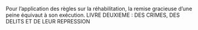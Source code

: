 Pour l’application des règles sur la réhabilitation, la remise gracieuse d’une peine équivaut à son exécution.
LIVRE DEUXIEME : DES CRIMES, DES DELITS ET DE LEUR REPRESSION